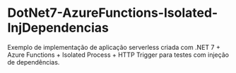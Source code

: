 # DotNet7-AzureFunctions-Isolated-InjDependencias
Exemplo de implementação de aplicação serverless criada com .NET 7 + Azure Functions + Isolated Process + HTTP Trigger para testes com injeção de dependências.
